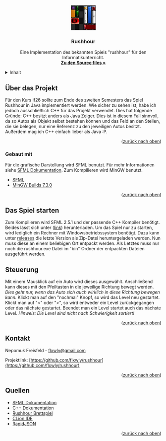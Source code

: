 <div id="top"></div>

<br />
<div align="center">
  <a href="https://github.com/flxwly/rushhour">
    <img src="resources/logo.png" alt="Logo" width="80" height="80">
  </a>

<h3 align="center">Rushhour</h3>

  <p align="center">
    Eine Implementation des bekannten Spiels "rushhour" für den Informatikunterricht.
    <br/>
    <a href="https://github.com/flxwly/rushhour/tree/master/sourcefiles"><strong>Zu den Source files »</strong></a>
    <br/>
  </p>
</div>



<!-- TABLE OF CONTENTS -->
<details>
  <summary>Inhalt</summary>
  <ol>
    <li>
      <a href="#about-the-project">Über dieses Projekt</a>
      <ul>
        <li><a href="#built-with">Gebaut mit</a></li>
      </ul>
    </li>
    <li><a href="#getting-started">Das Spiel starten</a></li>
    <li><a href="#usage">Steuerung</a></li>
    <li><a href="#contact">Kontakt</a></li>
    <li><a href="#sources">Quellen</a></li>
  </ol>
</details>


<!-- ABOUT THE PROJECT -->

## Über das Projekt

Für den Kurs If26 sollte zum Ende des zweiten Semesters das Spiel Rushhour in Java implementiert werden. Wie sicher zu
sehen ist, habe ich jedoch ausschließlich C++ für das Projekt verwendet. Dies hat folgende Gründe:
C++ besitzt anders als Java Zeiger. Dies ist in diesem Fall sinnvoll, da so Autos als Objekt selbst bestehen können und
das Feld an den Stellen, die sie belegen, nur eine Referenz zu den jeweiligen Autos besitzt. Außerdem mag ich C++
einfach lieber als Java :P.

<p align="right">(<a href="#top">zurück nach oben</a>)</p>

### Gebaut mit

Für die grafische Darstellung wird SFML benutzt. Für mehr Informationen
siehe [SFML Dokumentation](https://www.sfml-dev.org/documentation/2.5.1/). Zum Kompilieren wird MinGW benutzt.

* [SFML](https://www.sfml-dev.org/)
* [MinGW Builds 7.3.0](https://sourceforge.net/projects/mingw-w64/files/Toolchains%20targetting%20Win32/Personal%20Builds/mingw-builds/7.3.0/threads-posix/dwarf/i686-7.3.0-release-posix-dwarf-rt_v5-rev0.7z/download)

<p align="right">(<a href="#top">zurück nach oben</a>)</p>

<!-- GETTING STARTED -->

## Das Spiel starten

Zum Kompilieren wird SFML 2.5.1 und der passende C++ Kompiler benötigt. Beides lässt sich
unter ([link](https://www.sfml-dev.org/download/sfml/2.5.1/))
herunterladen. Um das Spiel nur zu starten, wird lediglich ein Rechner mit Windowsbetriebssystem benötigt. Dazu kann
unter [releases](https://github.com/flxwly/rushhour/releases) die letzte Version als Zip-Datei heruntergeladen werden.
Nun muss diese an einem beliebigen Ort entpackt werden. Als Letztes muss nur noch die rushhour.exe Datei im
"bin" Ordner der entpackten Dateien ausgeführt werden.


<!-- USAGE EXAMPLES -->

## Steuerung

Mit einem Mausklick auf ein Auto wird dieses ausgewählt. Anschließend kann dieses mit den Pfeiltasten in die jeweilige
Richtung bewegt werden. _Dies geht nur, wenn das Auto sich auch wirklich in diese Richtung bewegen kann._ Klickt man auf
den "nochmal" Knopf, so wird das Level neu gestartet. Klickt man auf "<" oder ">", so wird entweder ein Level
zurückgegangen oder das nächste gestartet. Beendet man ein Level startet auch das nächste Level.
_Hinweis: Die Level sind nicht nach Schwierigkeit sortiert!_

<p align="right">(<a href="#top">zurück nach oben</a>)</p>



<!-- CONTACT -->

## Kontakt

Nepomuk Freisfeld - flxwly@gmail.com

Projektlink: [https://github.com/flxwly/rushhour](https://github.com/flxwly/rushhour)

<p align="right">(<a href="#top">zurück nach oben</a>)</p>


<!-- ACKNOWLEDGMENTS -->

## Quellen

* [SFML Dokumentation](https://www.sfml-dev.org/documentation/2.5.1/)
* [C++ Dokumentation](https://en.cppreference.com/w/)
* [Rushhour Brettspiel](https://www.thinkfun.de/products/rush-hour/)
* [CLion IDE](https://www.jetbrains.com/de-de/clion/)
* [RapidJSON](https://rapidjson.org/)

<p align="right">(<a href="#top">zurück nach oben</a>)</p>



<!-- MARKDOWN LINKS & IMAGES -->
<!-- https://www.markdownguide.org/basic-syntax/#reference-style-links -->

[forks-shield]: https://img.shields.io/github/forks/othneildrew/Best-README-Template.svg?style=for-the-badge

[forks-url]: https://github.com/othneildrew/Best-README-Template/network/members

[stars-shield]: https://img.shields.io/github/stars/othneildrew/Best-README-Template.svg?style=for-the-badge

[stars-url]: https://github.com/othneildrew/Best-README-Template/stargazers

[issues-shield]: https://img.shields.io/github/issues/othneildrew/Best-README-Template.svg?style=for-the-badge

[issues-url]: https://github.com/othneildrew/Best-README-Template/issues

[license-shield]: https://img.shields.io/github/license/othneildrew/Best-README-Template.svg?style=for-the-badge

[license-url]: https://github.com/othneildrew/Best-README-Template/blob/master/LICENSE.txt

[linkedin-shield]: https://img.shields.io/badge/-LinkedIn-black.svg?style=for-the-badge&logo=linkedin&colorB=555

[linkedin-url]: https://linkedin.com/in/othneildrew

[product-screenshot]: images/screenshot.png
